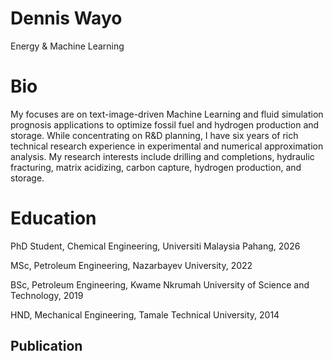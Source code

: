 # Dennis Wayo
Energy & Machine Learning

# Bio
My focuses are on text-image-driven Machine Learning and fluid simulation prognosis applications to optimize fossil fuel and hydrogen production and storage. While concentrating on R&D planning, I have six years of rich technical research experience in experimental and numerical approximation analysis. My research interests include drilling and completions, hydraulic fracturing, matrix acidizing, carbon capture, hydrogen production, and storage.

# Education
PhD Student, Chemical Engineering, Universiti Malaysia Pahang, 2026

MSc, Petroleum Engineering, Nazarbayev University, 2022

BSc, Petroleum Engineering, Kwame Nkrumah University of Science and Technology, 2019

HND, Mechanical Engineering, Tamale Technical University, 2014

## Publication
